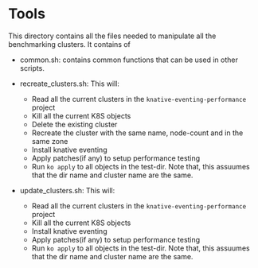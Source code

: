 # Tools

This directory contains all the files needed to manipulate all the benchmarking
clusters. It contains of

- common.sh: contains common functions that can be used in other scripts.

- recreate_clusters.sh: This will:

  - Read all the current clusters in the `knative-eventing-performance` project
  - Kill all the current K8S objects
  - Delete the existing cluster
  - Recreate the cluster with the same name, node-count and in the same zone
  - Install knative eventing
  - Apply patches(if any) to setup performance testing
  - Run `ko apply` to all objects in the test-dir. Note that, this assuumes that
    the dir name and cluster name are the same.

- update_clusters.sh: This will:

  - Read all the current clusters in the `knative-eventing-performance` project
  - Kill all the current K8S objects
  - Install knative eventing
  - Apply patches(if any) to setup performance testing
  - Run `ko apply` to all objects in the test-dir. Note that, this assuumes that
    the dir name and cluster name are the same.
